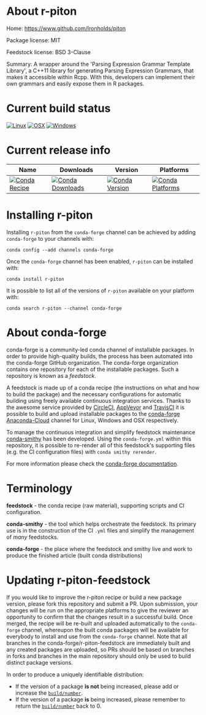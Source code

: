 About r-piton
=============

Home: https://www.github.com/Ironholds/piton

Package license: MIT

Feedstock license: BSD 3-Clause

Summary: A wrapper around the 'Parsing Expression Grammar Template Library', a C++11 library for generating Parsing Expression Grammars, that makes it accessible within Rcpp. With this, developers can implement their own grammars and easily expose them in R packages.



Current build status
====================

[![Linux](https://img.shields.io/circleci/project/github/conda-forge/r-piton-feedstock/master.svg?label=Linux)](https://circleci.com/gh/conda-forge/r-piton-feedstock)
[![OSX](https://img.shields.io/travis/conda-forge/r-piton-feedstock/master.svg?label=macOS)](https://travis-ci.org/conda-forge/r-piton-feedstock)
[![Windows](https://img.shields.io/appveyor/ci/conda-forge/r-piton-feedstock/master.svg?label=Windows)](https://ci.appveyor.com/project/conda-forge/r-piton-feedstock/branch/master)

Current release info
====================

| Name | Downloads | Version | Platforms |
| --- | --- | --- | --- |
| [![Conda Recipe](https://img.shields.io/badge/recipe-r--piton-green.svg)](https://anaconda.org/conda-forge/r-piton) | [![Conda Downloads](https://img.shields.io/conda/dn/conda-forge/r-piton.svg)](https://anaconda.org/conda-forge/r-piton) | [![Conda Version](https://img.shields.io/conda/vn/conda-forge/r-piton.svg)](https://anaconda.org/conda-forge/r-piton) | [![Conda Platforms](https://img.shields.io/conda/pn/conda-forge/r-piton.svg)](https://anaconda.org/conda-forge/r-piton) |

Installing r-piton
==================

Installing `r-piton` from the `conda-forge` channel can be achieved by adding `conda-forge` to your channels with:

```
conda config --add channels conda-forge
```

Once the `conda-forge` channel has been enabled, `r-piton` can be installed with:

```
conda install r-piton
```

It is possible to list all of the versions of `r-piton` available on your platform with:

```
conda search r-piton --channel conda-forge
```


About conda-forge
=================

conda-forge is a community-led conda channel of installable packages.
In order to provide high-quality builds, the process has been automated into the
conda-forge GitHub organization. The conda-forge organization contains one repository
for each of the installable packages. Such a repository is known as a *feedstock*.

A feedstock is made up of a conda recipe (the instructions on what and how to build
the package) and the necessary configurations for automatic building using freely
available continuous integration services. Thanks to the awesome service provided by
[CircleCI](https://circleci.com/), [AppVeyor](http://www.appveyor.com/)
and [TravisCI](https://travis-ci.org/) it is possible to build and upload installable
packages to the [conda-forge](https://anaconda.org/conda-forge)
[Anaconda-Cloud](http://docs.anaconda.org/) channel for Linux, Windows and OSX respectively.

To manage the continuous integration and simplify feedstock maintenance
[conda-smithy](http://github.com/conda-forge/conda-smithy) has been developed.
Using the ``conda-forge.yml`` within this repository, it is possible to re-render all of
this feedstock's supporting files (e.g. the CI configuration files) with ``conda smithy rerender``.

For more information please check the [conda-forge documentation](https://conda-forge.org/docs/).

Terminology
===========

**feedstock** - the conda recipe (raw material), supporting scripts and CI configuration.

**conda-smithy** - the tool which helps orchestrate the feedstock.
                   Its primary use is in the construction of the CI ``.yml`` files
                   and simplify the management of *many* feedstocks.

**conda-forge** - the place where the feedstock and smithy live and work to
                  produce the finished article (built conda distributions)


Updating r-piton-feedstock
==========================

If you would like to improve the r-piton recipe or build a new
package version, please fork this repository and submit a PR. Upon submission,
your changes will be run on the appropriate platforms to give the reviewer an
opportunity to confirm that the changes result in a successful build. Once
merged, the recipe will be re-built and uploaded automatically to the
`conda-forge` channel, whereupon the built conda packages will be available for
everybody to install and use from the `conda-forge` channel.
Note that all branches in the conda-forge/r-piton-feedstock are
immediately built and any created packages are uploaded, so PRs should be based
on branches in forks and branches in the main repository should only be used to
build distinct package versions.

In order to produce a uniquely identifiable distribution:
 * If the version of a package **is not** being increased, please add or increase
   the [``build/number``](http://conda.pydata.org/docs/building/meta-yaml.html#build-number-and-string).
 * If the version of a package **is** being increased, please remember to return
   the [``build/number``](http://conda.pydata.org/docs/building/meta-yaml.html#build-number-and-string)
   back to 0.